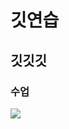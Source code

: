 # 깃연습
## 깃깃깃
### 수업

<img src= "https://shop1.daumcdn.net/thumb/S318x318/?fname=http%3A%2F%2Fshop2.daumcdn.net%2Fshophow%2Fp%2FI7596615448.jpg%3Fut%3D20191129133314&scode=talkgift"> 